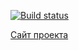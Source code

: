 [![Build status](https://ci.appveyor.com/api/projects/status/2358fx7bv8g2klg3?svg=true)](https://ci.appveyor.com/project/sku11busters/geolocation-notification-medi)

[Сайт проекта](https://sku11busters.github.io/Geolocation-Notification-Medi/)
